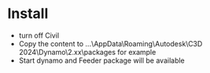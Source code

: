 # Install

- turn off Civil 
- Copy the content to ...\AppData\Roaming\Autodesk\C3D 2024\Dynamo\2.xx\packages for example
- Start dynamo and Feeder package will be available
